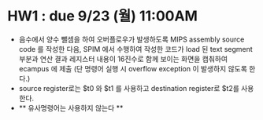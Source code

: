 # HW1 : due 9/23 (월) 11:00AM

- 음수에서 양수 뺄셈을 하여 오버플로우가 발생하도록 MIPS assembly source code 를 작성한 다음, SPIM 에서 수행하여 작성한 코드가 load 된 text segment 부분과 연산 결과 레지스터 내용이 16진수로 함께 보이는 화면을 캡춰하여 ecampus 에 제출 (단 명령어 실행 시 overflow exception 이 발생하지 않도록 한다.)
- source register로는 $t0 와 $t1 를 사용하고 destination register로  $t2를 사용한다. 
- ** 유사명령어는 사용하지 않는다 ** 